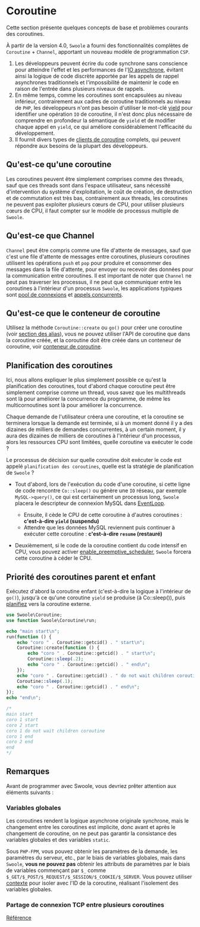 # Coroutine <!-- {docsify-ignore-all} -->

Cette section présente quelques concepts de base et problèmes courants des coroutines.

À partir de la version 4.0, `Swoole` a fourni des fonctionnalités complètes de `Coroutine` + `Channel`, apportant un nouveau modèle de programmation `CSP`.

1. Les développeurs peuvent écrire du code synchrone sans conscience pour atteindre l'effet et les performances de l'[IO asynchrone](/learn?id=synchronisation-io-asynchrone), évitant ainsi la logique de code discrète apportée par les appels de rappel asynchrones traditionnels et l'impossibilité de maintenir le code en raison de l'entrée dans plusieurs niveaux de rappels.
2. En même temps, comme les coroutines sont encapsulées au niveau inférieur, contrairement aux cadres de coroutine traditionnels au niveau de `PHP`, les développeurs n'ont pas besoin d'utiliser le mot-clé [yield](https://www.php.net/manual/zh/language.generators.syntax.php) pour identifier une opération `IO` de coroutine, il n'est donc plus nécessaire de comprendre en profondeur la sémantique de `yield` et de modifier chaque appel en `yield`, ce qui améliore considérablement l'efficacité du développement.
3. Il fournit divers types de [clients de coroutine](/coroutine_client/init) complets, qui peuvent répondre aux besoins de la plupart des développeurs.

## Qu'est-ce qu'une coroutine

Les coroutines peuvent être simplement comprises comme des threads, sauf que ces threads sont dans l'espace utilisateur, sans nécessité d'intervention du système d'exploitation, le coût de création, de destruction et de commutation est très bas, contrairement aux threads, les coroutines ne peuvent pas exploiter plusieurs cœurs de CPU, pour utiliser plusieurs cœurs de CPU, il faut compter sur le modèle de processus multiple de `Swoole`.

## Qu'est-ce que Channel

`Channel` peut être compris comme une file d'attente de messages, sauf que c'est une file d'attente de messages entre coroutines, plusieurs coroutines utilisent les opérations `push` et `pop` pour produire et consommer des messages dans la file d'attente, pour envoyer ou recevoir des données pour la communication entre coroutines. Il est important de noter que `Channel` ne peut pas traverser les processus, il ne peut que communiquer entre les coroutines à l'intérieur d'un processus `Swoole`, les applications typiques sont [pool de connexions](/coroutine/conn_pool) et [appels concurrents](/coroutine/multi_call).

## Qu'est-ce que le conteneur de coroutine

Utilisez la méthode `Coroutine::create` ou `go()` pour créer une coroutine (voir [section des alias](/other/alias?id=nom-court-de-la-coroutine)), vous ne pouvez utiliser l'API de coroutine que dans la coroutine créée, et la coroutine doit être créée dans un conteneur de coroutine, voir [conteneur de coroutine](/coroutine/scheduler).

## Planification des coroutines

Ici, nous allons expliquer le plus simplement possible ce qu'est la planification des coroutines, tout d'abord chaque coroutine peut être simplement comprise comme un thread, vous savez que les multithreads sont là pour améliorer la concurrence du programme, de même les multicornoutines sont là pour améliorer la concurrence.

Chaque demande de l'utilisateur créera une coroutine, et la coroutine se terminera lorsque la demande est terminée, si à un moment donné il y a des dizaines de milliers de demandes concurrentes, à un certain moment, il y aura des dizaines de milliers de coroutines à l'intérieur d'un processus, alors les ressources CPU sont limitées, quelle coroutine va exécuter le code ?

Le processus de décision sur quelle coroutine doit exécuter le code est appelé `planification des coroutines`, quelle est la stratégie de planification de `Swoole` ?

- Tout d'abord, lors de l'exécution du code d'une coroutine, si cette ligne de code rencontre `Co::sleep()` ou génère une `IO` réseau, par exemple `MySQL->query()`, ce qui est certainement un processus long, `Swoole` placera le descripteur de connexion MySQL dans [EventLoop](/learn?id=quel-est-eventloop).
      
    * Ensuite, il cède le CPU de cette coroutine à d'autres coroutines : **c'est-à-dire `yield` (suspendu)**
    * Attendre que les données MySQL reviennent puis continuer à exécuter cette coroutine : **c'est-à-dire `resume` (restauré)**

- Deuxièmement, si le code de la coroutine contient du code intensif en CPU, vous pouvez activer [enable_preemptive_scheduler](/other/config), `Swoole` forcera cette coroutine à céder le CPU.

## Priorité des coroutines parent et enfant

Exécutez d'abord la coroutine enfant (c'est-à-dire la logique à l'intérieur de `go()`), jusqu'à ce qu'une coroutine `yield` se produise (à Co::sleep()), puis [planifiez](/coroutine?id=planification-des-coroutines) vers la coroutine externe.

```php
use Swoole\Coroutine;
use function Swoole\Coroutine\run;

echo "main start\n";
run(function () {
    echo "coro " . Coroutine::getcid() . " start\n";
    Coroutine::create(function () {
        echo "coro " . Coroutine::getcid() . " start\n";
        Coroutine::sleep(.2);
        echo "coro " . Coroutine::getcid() . " end\n";
    });
    echo "coro " . Coroutine::getcid() . " do not wait children coroutine\n";
    Coroutine::sleep(.1);
    echo "coro " . Coroutine::getcid() . " end\n";
});
echo "end\n";

/*
main start
coro 1 start
coro 2 start
coro 1 do not wait children coroutine
coro 1 end
coro 2 end
end
*/
```

## Remarques

Avant de programmer avec Swoole, vous devriez prêter attention aux éléments suivants :

### Variables globales

Les coroutines rendent la logique asynchrone originale synchrone, mais le changement entre les coroutines est implicite, donc avant et après le changement de coroutine, on ne peut pas garantir la consistance des variables globales et des variables `static`.

Sous `PHP-FPM`, vous pouvez obtenir les paramètres de la demande, les paramètres du serveur, etc., par le biais de variables globales, mais dans `Swoole`, **vous ne pouvez pas** obtenir les attributs de paramètres par le biais de variables commençant par `$_` comme `$_GET/$_POST/$_REQUEST/$_SESSION/$_COOKIE/$_SERVER`.
Vous pouvez utiliser [contexte](/coroutine/coroutine?id=getcontext) pour isoler avec l'ID de la coroutine, réalisant l'isolement des variables globales.

### Partage de connexion TCP entre plusieurs coroutines

[Référence](/question/use?id=client-has-already-been-bound-to-another-coroutine)

